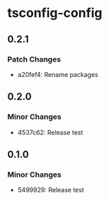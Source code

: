 # tsconfig-config

## 0.2.1

### Patch Changes

- a20fef4: Rename packages

## 0.2.0

### Minor Changes

- 4537c62: Release test

## 0.1.0

### Minor Changes

- 5499929: Release test
